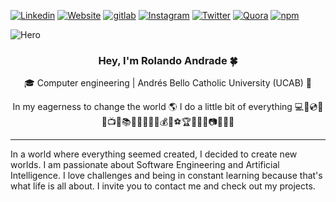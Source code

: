 [![Linkedin](https://img.shields.io/badge/-LinkedIn-blue?style=flat&logo=Linkedin&logoColor=white)](https://www.linkedin.com/in/rolando-andrade)
[![Website](https://img.shields.io/badge/-Website-grey?style=flat&logo=JSONWebTokens&logoColor=white)](https://rolandoandrade.me)
[![gitlab](https://img.shields.io/badge/-Gitlab-blueviolet?style=flat&logo=gitlab&logoColor=red)](https://www.gitlab.com/RolandoAndrade)
[![Instagram](https://img.shields.io/badge/-Instagram-c13584?style=flat&labelColor=c13584&logo=instagram&logoColor=white)](https://www.instagram.com/rolandoandradefernandez/)
[![Twitter](https://img.shields.io/badge/-Twitter-blue?style=flat&logo=Twitter&logoColor=white)](https://www.twitter.com/RolandoAndrade_)
[![Quora](https://img.shields.io/badge/-Quora-red?style=flat&logo=Quora&logoColor=white)](https://www.quora.com/profile/Rolando-Andrade-Fernandez)
[![npm](https://img.shields.io/badge/-npm-white?style=flat&logo=npm&logoColor=white)](https://www.npmjs.com/~rolandoandrade)



![Hero](https://imgur.com/I9Khvpw.png)

<h3 align="center">Hey, I'm Rolando Andrade 🍀</h3>



<p align="center">
🎓 Computer engineering | Andrés Bello Catholic University (UCAB) 🔰
</p>
<p align="center">
  In my eagerness to change the world 🌎 I do a little bit of everything  💻📱💿🎥🎵📺🎨📚🎹🔭🔬💊🔮💰🚀⚽🏆🚩💯🗻📷💭📆🐼   
</p>

---

<p> In a world where everything seemed created, I decided to create new worlds. I am passionate about Software Engineering and Artificial Intelligence. I love challenges and being in constant learning because that's what life is all about. I invite you to contact me and check out my projects. </p>





